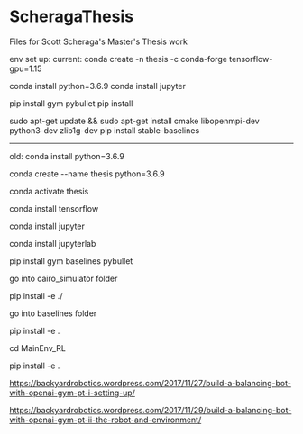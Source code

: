 # ScheragaThesis

Files for Scott Scheraga's Master's Thesis work

env set up:
current:
conda create -n thesis -c conda-forge tensorflow-gpu=1.15


conda install python=3.6.9
conda install jupyter

pip install gym  pybullet
pip install 

sudo apt-get update && sudo apt-get install cmake libopenmpi-dev python3-dev zlib1g-dev
pip install stable-baselines



------------------------------------------
old:
conda install python=3.6.9

conda create --name thesis python=3.6.9

conda activate thesis

conda install tensorflow

conda install jupyter

conda install jupyterlab

pip install gym baselines pybullet


go into cairo_simulator folder

pip install -e ./


go into baselines folder

pip install -e .

cd MainEnv_RL

pip install -e .


https://backyardrobotics.wordpress.com/2017/11/27/build-a-balancing-bot-with-openai-gym-pt-i-setting-up/

https://backyardrobotics.wordpress.com/2017/11/29/build-a-balancing-bot-with-openai-gym-pt-ii-the-robot-and-environment/
